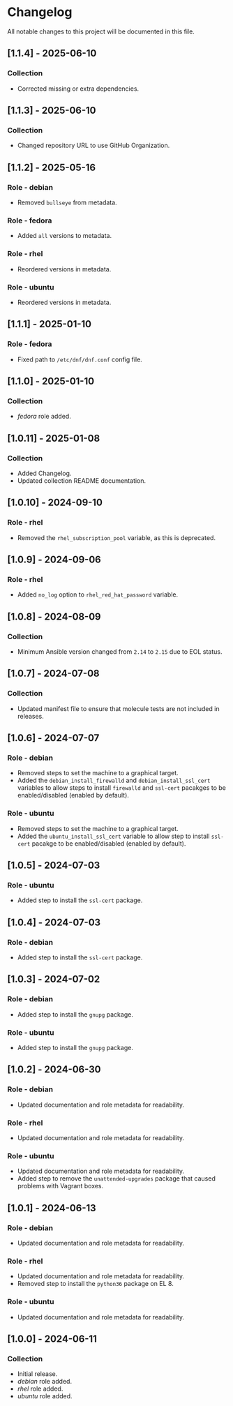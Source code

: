 # Changelog

All notable changes to this project will be documented in this file.

## [1.1.4] - 2025-06-10

### Collection

- Corrected missing or extra dependencies.

## [1.1.3] - 2025-06-10

### Collection

- Changed repository URL to use GitHub Organization.

## [1.1.2] - 2025-05-16

### Role - debian

- Removed `bullseye` from metadata.

### Role - fedora

- Added `all` versions to metadata.

### Role - rhel

- Reordered versions in metadata.

### Role - ubuntu

- Reordered versions in metadata.

## [1.1.1] - 2025-01-10

### Role - fedora

- Fixed path to `/etc/dnf/dnf.conf` config file.

## [1.1.0] - 2025-01-10

### Collection

- *fedora* role added.

## [1.0.11] - 2025-01-08

### Collection

- Added Changelog.
- Updated collection README documentation.

## [1.0.10] - 2024-09-10

### Role - rhel

- Removed the `rhel_subscription_pool` variable, as this is deprecated.

## [1.0.9] - 2024-09-06

### Role - rhel

- Added `no_log` option to `rhel_red_hat_password` variable.

## [1.0.8] - 2024-08-09

### Collection

- Minimum Ansible version changed from `2.14` to `2.15` due to EOL status.

## [1.0.7] - 2024-07-08

### Collection

- Updated manifest file to ensure that molecule tests are not included in releases.

## [1.0.6] - 2024-07-07

### Role - debian

- Removed steps to set the machine to a graphical target.
- Added the `debian_install_firewalld` and `debian_install_ssl_cert` variables to allow steps to install `firewalld` and `ssl-cert` pacakges to be enabled/disabled (enabled by default).

### Role - ubuntu

- Removed steps to set the machine to a graphical target.
- Added the `ubuntu_install_ssl_cert` variable to allow step to install `ssl-cert` pacakge to be enabled/disabled (enabled by default).

## [1.0.5] - 2024-07-03

### Role - ubuntu

- Added step to install the `ssl-cert` package.

## [1.0.4] - 2024-07-03

### Role - debian

- Added step to install the `ssl-cert` package.

## [1.0.3] - 2024-07-02

### Role - debian

- Added step to install the `gnupg` package.

### Role - ubuntu

- Added step to install the `gnupg` package.

## [1.0.2] - 2024-06-30

### Role - debian

- Updated documentation and role metadata for readability.

### Role - rhel

- Updated documentation and role metadata for readability.

### Role - ubuntu

- Updated documentation and role metadata for readability.
- Added step to remove the `unattended-upgrades` package that caused problems with Vagrant boxes.

## [1.0.1] - 2024-06-13

### Role - debian

- Updated documentation and role metadata for readability.

### Role - rhel

- Updated documentation and role metadata for readability.
- Removed step to install the `python36` package on EL 8.

### Role - ubuntu

- Updated documentation and role metadata for readability.

## [1.0.0] - 2024-06-11

### Collection

- Initial release.
- *debian* role added.
- *rhel* role added.
- *ubuntu* role added.
